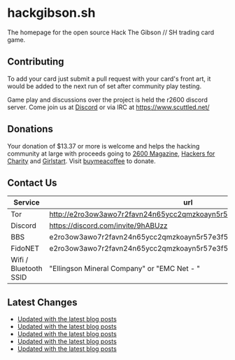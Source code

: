 # hackgibson.sh
The homepage for the open source Hack The Gibson // SH trading card game.


## Contributing

To add your card just submit a pull request with your card's front art, it would be added to the next run of set after community play testing.

Game play and discussions over the project is held the r2600 discord server. Come join us at [Discord](https://discord.com/invite/9hABUzz) or via IRC at https://www.scuttled.net/


## Donations

Your donation of $13.37 or more is welcome and helps the hacking community at large with proceeds going to [2600 Magazine](https://2600.com/), [Hackers for Charity](https://hackersforcharity.org) and [Girlstart](https://girlstart.org).  Visit [buymeacoffee](https://www.buymeacoffee.com/hackgibson.sh) to donate.


## Contact Us

Service | url
-|-
Tor | http://e2ro3ow3awo7r2favn24n65ycc2qmzkoayn5r57e3f56nvjwdcgg32ad.onion
Discord | https://discord.com/invite/9hABUzz
BBS | e2ro3ow3awo7r2favn24n65ycc2qmzkoayn5r57e3f56nvjwdcgg32ad.onion:23
FidoNET | e2ro3ow3awo7r2favn24n65ycc2qmzkoayn5r57e3f56nvjwdcgg32ad.onion:24554
Wifi / Bluetooth SSID | "Ellingson Mineral Company" or "EMC Net - <fidonet address>"

## Latest Changes
<!-- BLOG-POST-LIST:START -->
- [Updated with the latest blog posts](https://github.com/DFW2600/hackgibson.sh/commit/1cad561fdddf1c4e178102d7512a4c11665630c5)
- [Updated with the latest blog posts](https://github.com/DFW2600/hackgibson.sh/commit/aede8bf7121872c44db84c37323b9a0dbeba7c66)
- [Updated with the latest blog posts](https://github.com/DFW2600/hackgibson.sh/commit/ceb9e1873e2e42a569fcd5b419072674823af5e6)
- [Updated with the latest blog posts](https://github.com/DFW2600/hackgibson.sh/commit/7c4a5804304988b69f94a44605a47c71179f54f7)
- [Updated with the latest blog posts](https://github.com/DFW2600/hackgibson.sh/commit/ca50b44d1200f7bad50b32b09fb560a55e5f50d5)
<!-- BLOG-POST-LIST:END -->
